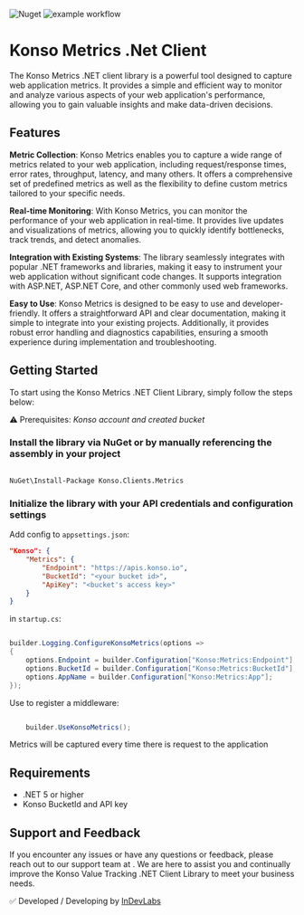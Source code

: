 ![Nuget](https://img.shields.io/nuget/v/Konso.Clients.Metrics) 
![example workflow](https://github.com/konsoio/konso-metrics-clients-dotnet/actions/workflows/dotnet.yml/badge.svg)

# Konso Metrics .Net Client

The Konso Metrics .NET client library is a powerful tool designed to capture web application metrics. It provides a simple and efficient way to monitor and analyze various aspects of your web application's performance, allowing you to gain valuable insights and make data-driven decisions.

## Features

**Metric Collection**: Konso Metrics enables you to capture a wide range of metrics related to your web application, including request/response times, error rates, throughput, latency, and many others. It offers a comprehensive set of predefined metrics as well as the flexibility to define custom metrics tailored to your specific needs.

**Real-time Monitoring**: With Konso Metrics, you can monitor the performance of your web application in real-time. It provides live updates and visualizations of metrics, allowing you to quickly identify bottlenecks, track trends, and detect anomalies.

**Integration with Existing Systems**: The library seamlessly integrates with popular .NET frameworks and libraries, making it easy to instrument your web application without significant code changes. It supports integration with ASP.NET, ASP.NET Core, and other commonly used web frameworks.

**Easy to Use**: Konso Metrics is designed to be easy to use and developer-friendly. It offers a straightforward API and clear documentation, making it simple to integrate into your existing projects. Additionally, it provides robust error handling and diagnostics capabilities, ensuring a smooth experience during implementation and troubleshooting.

## Getting Started

To start using the Konso Metrics .NET Client Library, simply follow the steps below:

⚠️ Prerequisites: *Konso account and created bucket*

### Install the library via NuGet or by manually referencing the assembly in your project

```

NuGet\Install-Package Konso.Clients.Metrics

```

### Initialize the library with your API credentials and configuration settings

Add config to `appsettings.json`:

```json
"Konso": {
    "Metrics": {
        "Endpoint": "https://apis.konso.io",
        "BucketId": "<your bucket id>",
        "ApiKey": "<bucket's access key>"
    }
}
```

in `startup.cs`:

```csharp

builder.Logging.ConfigureKonsoMetrics(options =>
{
    options.Endpoint = builder.Configuration["Konso:Metrics:Endpoint"];
    options.BucketId = builder.Configuration["Konso:Metrics:BucketId"];
    options.AppName = builder.Configuration["Konso:Metrics:App"];
});

```

Use to register a middleware:

```csharp

    builder.UseKonsoMetrics();

```

Metrics will be captured every time there is request to the application

## Requirements

- .NET 5 or higher
- Konso BucketId and API key

## Support and Feedback

If you encounter any issues or have any questions or feedback, please reach out to our support team at <support at konso.io>. We are here to assist you and continually improve the Konso Value Tracking .NET Client Library to meet your business needs.

✅ Developed / Developing by [InDevLabs](https://indevlabs.de)
